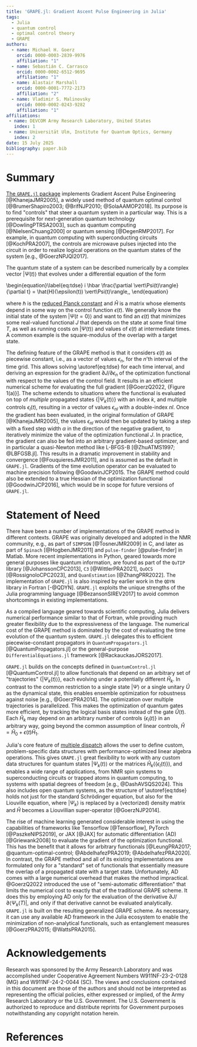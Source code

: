 ```yaml
---
title: 'GRAPE.jl: Gradient Ascent Pulse Engineering in Julia'
tags:
  - Julia
  - quantum control
  - optimal control theory
  - GRAPE
authors:
  - name: Michael H. Goerz
    orcid: 0000-0003-2839-9976
    affiliation: "1"
  - name: Sebastián C. Carrasco
    orcid: 0000-0002-6512-9695
    affiliation: "1"
  - name: Alastair Marshall
    orcid: 0000-0001-7772-2173
    affiliation: "2"
  - name: Vladimir S. Malinovsky
    orcid: 0000-0002-0243-9282
    affiliation: "1"
affiliations:
 - name: DEVCOM Army Research Laboratory, United States
   index: 1
 - name: Universität Ulm, Institute for Quantum Optics, Germany
   index: 2
date: 15 July 2025
bibliography: paper.bib
---
```


# Summary

[The `GRAPE.jl` package](https://github.com/JuliaQuantumControl/GRAPE.jl) implements Gradient Ascent Pulse Engineering [@KhanejaJMR2005], a widely used method of quantum optimal control [@BrumerShapiro2003; @BrifNJP2010; @SolaAAMOP2018]. Its purpose is to find "controls" that steer a quantum system in a particular way. This is a prerequisite for next-generation quantum technology [@DowlingPTRSA2003], such as quantum computing [@NielsenChuang2000] or quantum sensing [@DegenRMP2017]. For example, in quantum computing with superconducting circuits [@KochPRA2007], the controls are microwave pulses injected into the circuit in order to realize logical operations on the quantum states of the system [e.g., @GoerzNPJQI2017].

The quantum state of a system can be described numerically by a complex vector $\vert \Psi(t) \rangle$ that evolves under a differential equation of the form

\begin{equation}\label{eq:tdse}
i \hbar \frac{\partial \vert\Psi(t)\rangle}{\partial t} = \hat{H}(\epsilon(t)) \vert\Psi(t)\rangle\,,
\end{equation}

where $\hbar$ is the [reduced Planck constant](https://en.wikipedia.org/wiki/Planck_constant) and $\hat{H}$ is a matrix whose elements depend in some way on the control function $\epsilon(t)$. We generally know the initial state of the system $\vert\Psi(t=0)\rangle$ and want to find an $\epsilon(t)$ that minimizes some real-valued functional $J$ that depends on the state at some final time $T$, as well as running costs on $\vert\Psi(t)\rangle$ and values of $\epsilon(t)$ at intermediate times. A common example is the square-modulus of the overlap with a target state.

The defining feature of the GRAPE method is that it considers $\epsilon(t)$ as piecewise constant, i.e., as a vector of values $\epsilon_n$, for the $n$'th interval of the time grid. This allows solving \autoref{eq:tdse} for each time interval, and deriving an expression for the gradient $\partial J / \partial \epsilon_n$ of the optimization functional with respect to the values of the control field. It results in an efficient numerical scheme for evaluating the full gradient [@GoerzQ2022, {Figure 1(a)}]. The scheme extends to situations where the functional is evaluated on top of *multiple* propagated states $\{\vert \Psi_k(t) \rangle\}$ with an index $k$, and multiple controls $\epsilon_l(t)$, resulting in a vector of values $\epsilon_{nl}$ with a double-index $nl$. Once the gradient has been evaluated, in the original formulation of GRAPE [@KhanejaJMR2005], the values $\epsilon_{nl}$ would then be updated by taking a step with a fixed step width $\alpha$ in the direction of the negative gradient, to iteratively minimize the value of the optimization functional $J$. In practice, the gradient can also be fed into an arbitrary gradient-based optimizer, and in particular a quasi-Newton method like L-BFGS-B [@ZhuATMS1997; @LBFGSB.jl]. This results in a dramatic improvement in stability and convergence [@FouquieresJMR2011], and is assumed as the default in `GRAPE.jl`. Gradients of the time evolution operator can be evaluated to machine precision following @GoodwinJCP2015. The GRAPE method could also be extended to a true Hessian of the optimization functional [@GoodwinJCP2016], which would be in scope for future versions of `GRAPE.jl`.

# Statement of Need

There have been a number of implementations of the GRAPE method in different contexts. GRAPE was originally developed and adopted in the NMR community, e.g., as part of `SIMPSON` [@TosnerJMR2009] in C, and later as part of `Spinach` [@HogbenJMR2011] and `pulse-finder` [@pulse-finder] in Matlab. More recent implementations in Python, geared towards more general purposes like quantum information, are found as part of the `QuTIP` library [@JohanssonCPC2013], `C3` [@WittlerPRA2021], `QuOCS` [@RossignoloCPC2023], and `QuanEstimation` [@ZhangPRR2022]. The implementation of `GRAPE.jl` is also inspired by earlier work in the `QDYN` library in Fortran [-@QDYN]. `GRAPE.jl` exploits the unique strengths of the Julia programming language [@BezansonSIREV2017] to avoid common shortcomings in existing implementations.

As a compiled language geared towards scientific computing, Julia delivers numerical performance similar to that of Fortran, while providing much greater flexibility due to the expressiveness of the language. The numerical cost of the GRAPE method is dominated by the cost of evaluating the time evolution of the quantum system. `GRAPE.jl` delegates this to efficient piecewise-constant propagators in `QuantumPropagators.jl` [@QuantumPropagators.jl] or the general-purpose `DifferentialEquations.jl` framework [@RackauckasJORS2017].

`GRAPE.jl` builds on the concepts defined in `QuantumControl.jl` [@QuantumControl.jl] to allow functionals that depend on an arbitrary set of "trajectories" $\{ \vert \Psi_k(t) \rangle\}$, each evolving under a potentially different $\hat{H}_k$. In contrast to the common restriction to a single state $\vert\Psi\rangle$ or a single unitary $\hat{U}$ as the dynamical state, this enables ensemble optimization for robustness against noise [e.g., @GoerzPRA2014]. The optimization over multiple trajectories is parallelized. This makes the optimization of quantum gates more efficient, by tracking the logical basis states instead of the gate $\hat{U}(t)$. Each $\hat{H}_k$ may depend on an arbitrary number of controls $\{\epsilon_l(t)\}$ in an arbitrary way, going beyond the common assumption of linear controls, $\hat{H} = \hat{H}_0 + \epsilon(t) \hat{H}_1$.

Julia's core feature of [multiple dispatch](https://www.youtube.com/watch?v=kc9HwsxE1OY) allows the user to define custom, problem-specific data structures with performance-optimized linear algebra operations. This gives `GRAPE.jl` great flexibility to work with any custom data structures for quantum states $\vert \Psi_k(t) \rangle$ or the matrices $\hat{H}_k(\{\epsilon_l(t)\})$, and enables a wide range of applications, from NMR spin systems to superconducting circuits or trapped atoms in quantum computing, to systems with spatial degrees of freedom [e.g., @DashAVSQS2024]. This also includes open quantum systems, as the structure of \autoref{eq:tdse} holds not just for the standard Schrödinger equation, but also for the Liouville equation, where $\vert\Psi_k\rangle$ is replaced by a (vectorized) density matrix and $\hat{H}$ becomes a Liouvillian super-operator [@GoerzNJP2014].

The rise of machine learning generated considerable interest in using the capabilities of frameworks like Tensorflow [@Tensorflow], PyTorch [@PaszkeNIPS2019], or JAX [@JAX] for automatic differentiation (AD) [@Griewank2008] to evaluate the gradient of the optimization functional. This has the benefit that it allows for arbitrary functionals [@LeungPRA2017; @quantum-optimal-control; @AbdelhafezPRA2019; @AbdelhafezPRA2020]. In contrast, the GRAPE method and all of its existing implementations are formulated only for a "standard" set of functionals that essentially measure the overlap of a propagated state with a target state. Unfortunately, AD comes with a large numerical overhead that makes the method impractical. @GoerzQ2022 introduced the use of "semi-automatic differentiation" that limits the numerical cost to exactly that of the traditional GRAPE scheme. It does this by employing AD only for the evaluation of the derivative $\partial J/\partial \langle \Psi_k(T) \vert$, and only if that derivative cannot be evaluated analytically. `GRAPE.jl` is built on the resulting generalized GRAPE scheme. As necessary, it can use any available AD framework in the Julia ecosystem to enable the minimization of non-analytical functionals, such as entanglement measures [@GoerzPRA2015; @WattsPRA2015].


# Acknowledgements

Research was sponsored by the Army Research Laboratory and was accomplished under Cooperative Agreement Numbers
W911NF-23-2-0128 (MG) and W911NF-24-2-0044 (SC). The views and conclusions contained in this document are those of the authors and should not be interpreted as representing the official policies, either expressed or implied, of the Army Research Laboratory or the U.S. Government. The U.S. Government is authorized to reproduce and distribute reprints for Government purposes notwithstanding any copyright notation herein.

# References
